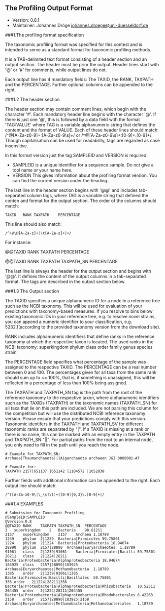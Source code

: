 ## The Profiling Output Format 

  * Version:    0.8.1
  * Maintainer: Johannes Dröge <johannes.droege@uni-duesseldorf.de>

###1.The profiling format specification

The taxonomic profiling format was specified for this contest and is intended
to serve as a standard format for taxonomic profiling methods.

It is a TAB-delimited text format consisting of a header section and an output
section. The header must be prior the output. Header lines start with '@' or
'#' for comments, while output lines do not. 

Each output line has 4 mandatory fields: The TAXID, the RANK, TAXPATH and the
PERCENTAGE. Further optional columns can be appended to the right.

###1.2 The header section

The header section may contain comment lines, which begin with the character
'#'. Each mandatory header line begins with the character '@'. If there is just
one '@', this is followed by a data field with the format 'TAG:VALUE' where TAG
is a variable alphanumeric string that defines the content and the format of
VALUE. Each of these header lines should match:
/^\@[A-Za-z0-9]+\:[A-Za-z0-9\s]+/ or /^\@[A-Za-z0-9\s]+\:[0-9]+\.[0-9]+/.
Though capitalisation can be used for readability, tags are regarded as case
insensitive. 

In this format version just the tag SAMPLEID and VERSION is required.

  * SAMPLEID is a unique identifier for a sequence sample. Do not give a tool
    name or your name here.
  * VERSION This gives information about the profiling format version. You can
    find the current version under the heading.

The last line in the header section begins with '@@' and includes tab-separated
column tags, where TAG is a variable string that defined the conten and format
for the output section. The order of the columns should match:

    TAXID	RANK TAXPATH	PERCENTAGE

This line should also match:

    /^\@\@[A-Za-z]+(\t[A-Za-z]+)+/

For instance:

  @@TAXID	RANK	TAXPATH	PERCENTAGE

  @@TAXID	RANK	TAXPATH	TAXPATH_SN	PERCENTAGE

The last line is always the header for the output section and begins with '@@'.
It defines the content of the output columns in a tab-separated format. The
tags are described in the output section below.

###1.3 The Output section

The TAXID specifies a unique alphanumeric ID for a node in a reference tree
such as the NCBI taxonomy. This will be used for evaluation of your predictions
with taxonomy-based measures. If you resolve to bins below existing taxonomic
IDs in your reference tree, e.g. to resolve novel strains, you can append a
numeric identifier to your classification, e.g. 5232.1(according to the
provided taxonomy version from the download site).

RANK includes alphanumeric identifiers that define ranks in the reference
taxonomy at which the respective taxon is located. The used ranks in the NCBI
taxonomy: superkingdom	phylum	class	order	family	genus	species	strain

The PERCENTAGE field specifies what percentage of the sample was assigned to
the respective TAXID. The PERCENTAGE can be a real number between 0 and 100.
The percentages given for all taxa from the same rank should sum up to <= 100%,
that is, if something is unassigned, this will be reflected in a percentage of
less than 100% being assigned.

The TAXPATH and TAXPATH_SN tag is the path from the root of the reference
taxonomy to the respective taxon, where alphanumeric identifiers such as the
TAXIDs (TAXPATH) or the taxonomic names (TAXPATH_SN) for all taxa that lie on
this path are included. We are not parsing this column for the competition but
will use the distributed NCBI reference taxonomy version. Please ensure that
your predictions comply with this version. Taxonomic identifers in the TAXPATH
and TAXPATH_SV for different taxonomic ranks are separated by "|". If a TAXID
is missing at a rank or there is no name, this can be marked with an empty
entry in the TAXPATH and TAXPATH_SN "||". For partial paths from the root to an
internal node, you only need to fill in the path until you reach the node.

    # Example for TAXPATH_SN:
    Archaea|Thaumarchaeota|||Aigarchaeota archaeon JGI 0000001-A7

    # Example for:
    TAXPATH 2157|651137 |651142 |1104572 |1052838

Further fields with additional information can be appended to the right. Each
output line should match:

    /^([A-Za-z0-9\|\_\s]\t)+([0-9]{0,3}\.[0-9]+)/

###1.4 EXAMPLES

    # Submission for Taxonomic Profiling
    @SampleID:SAMPLEID
    @Version:0.8
    @@TAXID	RANK	TAXPATH	TAXPATH_SN	PERCENTAGE
    2	superkingdom	2	Bacteria	98.81211
    2157	superkingdom	2157	Archaea	1.18789
    1239	phylum	2|1239	Bacteria|Firmicutes	59.75801
    1224	phylum	2|1224	Bacteria|Proteobacteria	18.94674
    28890	phylum	2157|28890	Archaea|Euryarchaeotes	1.18789
    91061	class	2|1239|91061	Bacteria|Firmicutes|Bacilli	59.75801
    28211	class	2|1224|28211	Bacteria|Proteobacteria|Alphaproteobacteria	18.94674
    183925	class	2157|28890|183925	Archaea|Euryarchaeotes|Methanobacteria	1.18789
    1385	order	2|1239|91061|1385	Bacteria|Firmicutes|Bacilli|Bacillales	59.75801
    356	order	2|1224|28211|356	Bacteria|Proteobacteria|Alphaproteobacteria|Rhizobacteria	10.52311
    204455	order	2|1224|28211|204455	Bacteria|Proteobacteria|Alphaproteobacteria|Rhodobacterales	8.42263
    2158	order	2157|28890|183925|2158	Archaea|Euryarchaeotes|Methanobacteria|Methanobacteriales	1.18789
